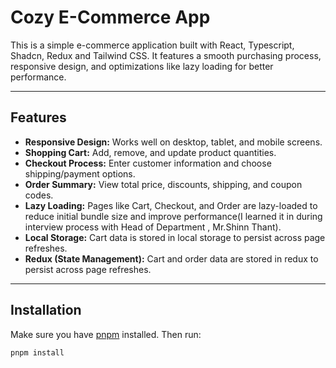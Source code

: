 # Cozy E-Commerce App

This is a simple e-commerce application built with React, Typescript, Shadcn, Redux and Tailwind CSS. It features a smooth purchasing process, responsive design, and optimizations like lazy loading for better performance.

---

## Features

- **Responsive Design:** Works well on desktop, tablet, and mobile screens.  
- **Shopping Cart:** Add, remove, and update product quantities.  
- **Checkout Process:** Enter customer information and choose shipping/payment options.  
- **Order Summary:** View total price, discounts, shipping, and coupon codes.  
- **Lazy Loading:** Pages like Cart, Checkout, and Order are lazy-loaded to reduce initial bundle size and improve performance(I learned it in during interview process with Head of Department , Mr.Shinn Thant).  
- **Local Storage:** Cart data is stored in local storage to persist across page refreshes. 
- **Redux (State Management):** Cart and order data are stored in redux to persist across page refreshes.   

---

## Installation

Make sure you have [pnpm](https://pnpm.io/) installed. Then run:

```bash
pnpm install




